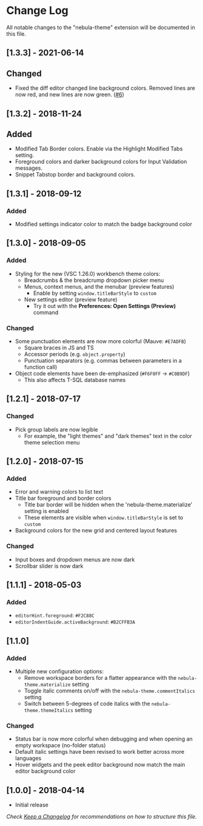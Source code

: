 # Change Log

All notable changes to the "nebula-theme" extension will be documented in this file.

## **[1.3.3]** - 2021-06-14
## Changed

- Fixed the diff editor changed line background colors. Removed lines are now red, and new lines are now green. ([#6](https://github.com/eating-coleslaw/vscode-nebula-theme/issues/6))

## **[1.3.2]** - 2018-11-24
## Added

- Modified Tab Border colors. Enable via the Highlight Modified Tabs setting.
- Foreground colors and darker background colors for Input Validation messages.
- Snippet Tabstop border and background colors.

## **[1.3.1]** - 2018-09-12
### Added

- Modified settings indicator color to match the badge background color

## **[1.3.0]** - 2018-09-05
### Added

- Styling for the new (VSC 1.26.0) workbench theme colors:
  - Breadcrumbs & the breadcrump dropdown picker menu
  - Menus, context menus, and the menubar (preview features)
    - Enable by setting `window.titleBarStyle` to `custom` 
  - New settings editor (preview feature)
    - Try it out with the **Preferences: Open Settings (Preview)** command

### Changed

- Some punctuation elements are now more colorful (Mauve: `#E7ADFB`)
  - Square braces in JS and TS
  - Accessor periods (e.g. `object.property`)
  - Punctuation separators (e.g. commas between parameters in a function call)
- Object code elements have been de-emphasized (`#F6F0FF` -> `#C0B9DF`)
  - This also affects T-SQL database names

## **[1.2.1]** - 2018-07-17
### Changed
- Pick group labels are now legible
  - For example, the "light themes" and "dark themes" text in the color theme selection menu

## **[1.2.0]** - 2018-07-15
### Added
- Error and warning colors to list text
- Title bar foreground and border colors
  - Title bar border will be hidden when the 'nebula-theme.materialize' setting is enabled
  - These elements are visible when `window.titleBarStyle` is set to `custom`
- Background colors for the new grid and centered layout features  

### Changed
- Input boxes and dropdown menus are now dark
- Scrollbar slider is now dark

## **[1.1.1]** - 2018-05-03
### Added
- `editorHint.foreground`: `#F2C88C`
- `editorIndentGuide.activeBackground`: `#B2CFFB3A`

## **[1.1.0]**
### Added
- Multiple new configuration options:
  - Remove workspace borders for a flatter appearance with the `nebula-theme.materialize` setting
  - Toggle italic comments on/off with the `nebula-theme.commentItalics` setting
  - Switch between 5-degrees of code italics with the `nebula-theme.themeItalics` setting

### Changed
- Status bar is now more colorful when debugging and when opening an empty workspace (no-folder status)
- Default italic settings have been revised to work better across more languages
- Hover widgets and the peek editor background now match the main editor background color

## **[1.0.0]** - 2018-04-14
- Initial release

_Check [Keep a Changelog](http://keepachangelog.com/) for recommendations on how to structure this file._
